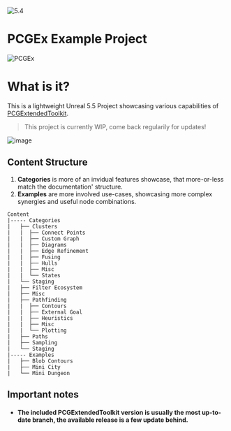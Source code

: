![5.4](https://img.shields.io/badge/5.4.1-darkgreen)
# PCGEx Example Project

![PCGEx](https://raw.githubusercontent.com/Nebukam/PCGExtendedToolkit/main/Resources/Icon128.png)

# What is it?
 This is a lightweight Unreal 5.5 Project showcasing various capabilities of [PCGExtendedToolkit](https://github.com/Nebukam/PCGExtendedToolkit).  

 > This project is currently WIP, come back regularily for updates!

![image](https://github.com/user-attachments/assets/78a15eab-91aa-45bf-b24a-105fd578eefa)

## Content Structure
1. **Categories** is more of an invidual features showcase, that more-or-less match the documentation' structure.
2. **Examples** are more involved use-cases, showcasing more complex synergies and useful node combinations.
```
Content  
|----- Categories  
|   ├── Clusters  
|   |  ├── Connect Points  
|   |  ├── Custom Graph  
|   |  ├── Diagrams  
|   |  ├── Edge Refinement  
|   |  ├── Fusing  
|   |  ├── Hulls  
|   |  ├── Misc  
|   |  └── States  
|   └── Staging  
|   ├── Filter Ecosystem
|   ├── Misc
|   ├── Pathfinding
|   |  ├── Contours
|   |  ├── External Goal
|   |  ├── Heuristics
|   |  ├── Misc
|   |  └── Plotting
|   ├── Paths
|   ├── Sampling
|   └── Staging
|----- Examples
|   ├── Blob Contours
|   ├── Mini City
|   └── Mini Dungeon
```

## Important notes
- #### The included PCGExtendedToolkit version is usually the most up-to-date branch, the available release is a few update behind.

